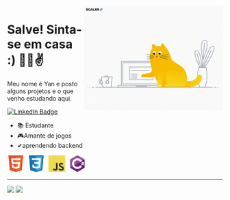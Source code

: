 <img src ="gatinho.gif" width= "325px" align="right">


# Salve! Sinta-se em casa :) 🐱‍👤✌
Meu nome é Yan e posto alguns projetos e o que venho estudando aqui.

<div id="badges">
  <a href = "https://www.linkedin.com/public-profile/settings?trk=d_flagship3_profile_self_view_public_profile">
    <img src="https://img.shields.io/badge/LinkedIn-blue?style=for-the-badge&logo=linkedin&logoColor=white" alt="LinkedIn Badge"/>
  </a>
</div>

- 📚 Estudante
- 🎮Amante de jogos
- ✔aprendendo backend 

<div>
  <img src="https://github.com/devicons/devicon/blob/master/icons/html5/html5-original.svg" title="HTML5" alt="HTML" width="40" height="40"/>&nbsp;
  <img src="https://github.com/devicons/devicon/blob/master/icons/css3/css3-original.svg" title="Css3" alt="Css3" L" width="40" height="40"/>&nbsp;
  <img src="https://github.com/devicons/devicon/blob/master/icons/javascript/javascript-original.svg" title="JavaScript" alt="JavaScript" width="40" height="40"/>&nbsp;
  <img src="https://github.com/devicons/devicon/blob/master/icons/csharp/csharp-original.svg" title="C#" alt="C#" width="40" height="40"/>&nbsp;
 </div>  
 
 ---
 
 <div align = "left">
<img height = "200em" src="https://github-readme-stats.vercel.app/api/top-langs/?username=YaannAugusto&show_icons=true&theme=bear&count_private=true"/>
<img height = "200em" src="https://github-readme-stats.vercel.app/api?username=YaannAugusto&show_icons=true&show_icons=true&theme=bear&count_private=true" />
</div>
 
 
 
